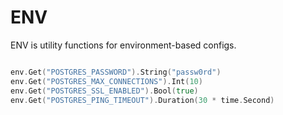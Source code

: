 # ENV

ENV is utility functions for environment-based configs.

```go

env.Get("POSTGRES_PASSWORD").String("passw0rd")
env.Get("POSTGRES_MAX_CONNECTIONS").Int(10)
env.Get("POSTGRES_SSL_ENABLED").Bool(true)
env.Get("POSTGRES_PING_TIMEOUT").Duration(30 * time.Second)

```

